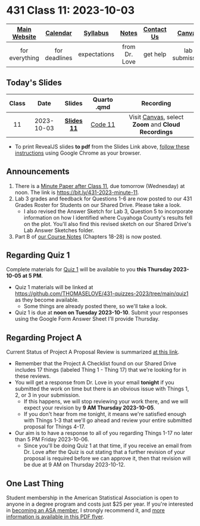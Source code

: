 # 431 Class 11: 2023-10-03

[Main Website](https://thomaselove.github.io/431-2023/) | [Calendar](https://thomaselove.github.io/431-2023/calendar.html) | [Syllabus](https://thomaselove.github.io/431-syllabus-2023/) | [Notes](https://thomaselove.github.io/431-notes/) | [Contact Us](https://thomaselove.github.io/431-2023/contact.html) | [Canvas](https://canvas.case.edu) | [Data and Code](https://github.com/THOMASELOVE/431-data)
:-----------: | :--------------: | :----------: | :---------: | :-------------: | :-----------: | :------------:
for everything | for deadlines | expectations | from Dr. Love | get help | lab submission | for downloads

## Today's Slides

Class | Date | Slides | Quarto .qmd | Recording
:---: | :--------: | :------: | :------: | :-------------:
11 | 2023-10-03 | **[Slides 11](https://thomaselove.github.io/431-slides-2023/class11.html)** | [Code 11](https://thomaselove.github.io/431-slides-2023/class11.qmd) | Visit [Canvas](https://canvas.case.edu/), select **Zoom** and **Cloud Recordings**

- To print RevealJS slides **to pdf** from the Slides Link above, [follow these instructions](https://quarto.org/docs/presentations/revealjs/presenting.html#print-to-pdf) using Google Chrome as your browser.

## Announcements

1. There is a [Minute Paper after Class 11](https://bit.ly/431-2023-minute-11), due tomorrow (Wednesday) at noon. The link is <https://bit.ly/431-2023-minute-11>.
2. Lab 3 grades and feedback for Questions 1-6 are now posted to our 431 Grades Roster for Students on our Shared Drive. Please take a look.
    - I also revised the Answer Sketch for Lab 3, Question 5 to incorporate information on how I identified where Cuyahoga County's results fell on the plot. You'll also find this revised sketch on our Shared Drive's Lab Answer Sketches folder.
3. Part B of [our Course Notes](https://thomaselove.github.io/431-notes/) (Chapters 18-28) is now posted.

## Regarding Quiz 1

Complete materials for [Quiz 1](https://github.com/THOMASELOVE/431-quizzes-2023/tree/main/quiz1) will be available to you **this Thursday 2023-10-05 at 5 PM**.

- Quiz 1 materials will be linked at <https://github.com/THOMASELOVE/431-quizzes-2023/tree/main/quiz1> as they become available.
    - Some things are already posted there, so we'll take a look.
- Quiz 1 is due at **noon on Tuesday 2023-10-10**. Submit your responses using the Google Form Answer Sheet I'll provide Thursday.

## Regarding Project A

Current Status of Project A Proposal Review is summarized [at this link](https://github.com/THOMASELOVE/431-classes-2023/blob/main/projA/projectA_proposal.md).

- Remember that the Project A Checklist found on our Shared Drive includes 17 things (labeled Thing 1 - Thing 17) that we're looking for in these reviews.
- You will get a response from Dr. Love in your email **tonight** if you submitted the work on time but there is an obvious issue with Things 1, 2, or 3 in your submission.
    - If this happens, we will stop reviewing your work there, and we will expect your revision by **9 AM Thursday 2023-10-05**.
    - If you don't hear from me tonight, it means we're satisfied enough with Things 1-3 that we'll go ahead and review your entire submitted proposal for Things 4-17.
- Our aim is to have a response to all of you regarding Things 1-17 no later than 5 PM Friday 2023-10-06.
    - Since you'll be doing Quiz 1 at that time, if you receive an email from Dr. Love after the Quiz is out stating that a further revision of your proposal is required before we can approve it, then that revision will be due at 9 AM on Thursday 2023-10-12.

## One Last Thing

Student membership in the American Statistical Association is open to anyone in a degree program and costs just $25 per year. If you're interested in [becoming an ASA member](https://www.amstat.org/membership/become-a-member/membership-options), I strongly recommend it, and [more information is available in this PDF flyer](https://www.amstat.org/docs/default-source/amstat-documents/mbr-studentflyer.pdf?v=1023).


